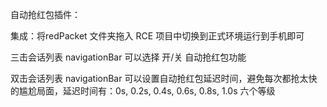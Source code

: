 自动抢红包插件：

集成：将redPacket 文件夹拖入 RCE 项目中切换到正式环境运行到手机即可

三击会话列表 navigationBar 可以选择 开/关 自动抢红包功能

双击会话列表 navigationBar 可以设置自动抢红包延迟时间，避免每次都抢太快的尴尬局面，延迟时间有：0s, 0.2s, 0.4s, 0.6s, 0.8s, 1.0s 六个等级
